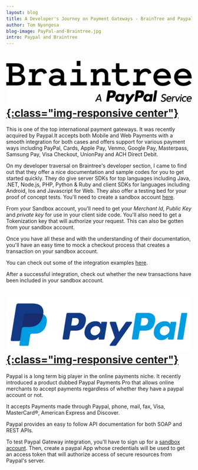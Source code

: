```yaml
---
layout: blog
title: A Developer's Journey on Payment Gateways - BrainTree and Paypal Payments Pro
author: Tom Nyongesa
blog-image: PayPal-and-Braintree.jpg
intro: Paypal and Braintree
---
```


# [![BrainTree](/assets/images/blog/braintree.png){:class="img-responsive center"}](https://developers.braintreepayments.com/)

This is one of the top international payment gateways. It was recently acquired by Paypal.It accepts both Mobile and Web Payments with a smooth integration for both cases and offers support for various payment ways including PayPal, Cards, Apple Pay, Venmo, Google Pay, Masterpass, Samsung Pay, Visa Checkout, UnionPay and ACH Direct Debit. 

On my developer traversal on Braintree's developer section, I came to find out that they offer a nice documentation and sample codes for you to get started quickly. They do give server SDKs for top languages including Java, .NET, Node.js, PHP, Python & Ruby and client SDKs for languages including Android, Ios and Javascript for Web. They also offer a testing bed for your proof of concept tests. You'll need to create a sandbox account [here](https://www.braintreepayments.com/sandbox). 

From your Sandbox account, you'll need to get your *Merchant Id*, *Public Key* and *private key* for use in your client side code. You'll also need to get a Tokenization key that will authorize your request. This can also be gotten from your sandbox account.

Once you have all these and with the understanding of their documentation, you'll have an easy time to mock a checkout process that creates a transaction on your sandbox account.

You can check out some of the integration examples [here](https://developers.braintreepayments.com/start/example-integrations#repositories).

After a successful integration, check out whether the new transactions have been included in your sandbox account.

# [![Paypal](/assets/images/blog/Paypal.png){:class="img-responsive center"}](https://developer.paypal.com/docs/classic/products/paypal-payments-pro/)

Paypal is a long term big player in the online payments niche. It recently introduced a product dubbed Paypal Payments Pro that allows online merchants to accept payments regardless of whether they have a paypal account or not.

It accepts Payments made through Paypal, phone, mail, fax, Visa, MasterCard®, American Express and Discover.

Paypal provides an easy to follow API documentation for both SOAP and REST APIs. 

To test Paypal Gateway integration, you'll have to sign up for a [sandbox account](https://www.sandbox.paypal.com/bizsignup/). Then, create a paypal App whose credentials will be used to get an access token that will authorize access of secure resources from Paypal's server. 